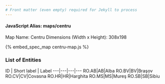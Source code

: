 ```yaml
---
# Front matter (even empty) required for Jekyll to process
---
```


#### JavaScript Alias: maps/centru

Map Name: Centru
Dimensions (Width x Height): 308x198



{% embed_spec_map centru-map.js %}

### List of Entities

ID | Short label | Label
---|---|---|---
RO.AB|AB|Alba
RO.BV|BV|Braşov
RO.CV|CV|Covasna
RO.HR|HR|Harghita
RO.MS|MS|Mureş
RO.SB|SB|Sibiu

